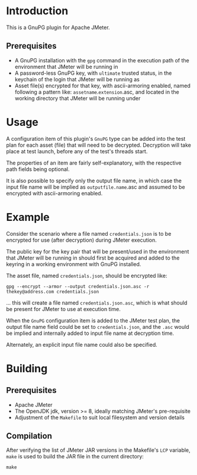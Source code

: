 # Introduction
This is a GnuPG plugin for Apache JMeter.

## Prerequisites
-	A GnuPG installation with the `gpg` command in the execution path of the
	environment that JMeter will be running in
-	A password-less GnuPG key, with `ultimate` trusted status, in the keychain
	of the login that JMeter will be running as
-	Asset file(s) encrypted for that key, with ascii-armoring enabled, named
	following a pattern like: `assetname`.`extension`.asc, and located in
	the working directory that JMeter will be running under

# Usage
A configuration item of this plugin's `GnuPG` type can be added into the test
plan for each asset (file) that will need to be decrypted.  Decryption will
take place at test launch, before any of the test's threads start.

The properties of an item are fairly self-explanatory, with the respective
path fields being optional.

It is also possible to specify only the output file name, in which case the
input file name will be implied as `outputfile.name`.asc and assumed to be
encrypted with ascii-armoring enabled.

# Example
Consider the scenario where a file named `credentials.json` is to be encrypted
for use (after decryption) during JMeter execution.

The public key for the key pair that will be present/used in the environment
that JMeter will be running in should first be acquired and added to the
keyring in a working environment with GnuPG installed.

The asset file, named `credentials.json`, should be encrypted like:
```
gpg --encrypt --armor --output credentials.json.asc -r thekey@address.com credentials.json
```

... this will create a file named `credentials.json.asc`, which is what should
be present for JMeter to use at execution time.

When the `GnuPG` configuration item is added to the JMeter test plan, the
output file name field could be set to `credentials.json`, and the `.asc`
would be implied and internally added to input file name at decryption time.

Alternately, an explicit input file name could also be specified.

# Building

## Prerequisites
-	Apache JMeter
-	The OpenJDK jdk, version >= 8, ideally matching JMeter's pre-requisite
-	Adjustment of the `Makefile` to suit local filesystem and version details

## Compilation
After verifying the list of JMeter JAR versions in the Makefile's `LCP`
variable, `make` is used to build the JAR file in the current directory:
```
make
```

